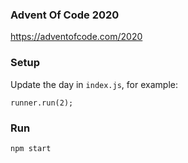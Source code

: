 ### Advent Of Code 2020

https://adventofcode.com/2020

### Setup
Update the day in `index.js`, for example:
```
runner.run(2);
```

### Run
```
npm start
```
